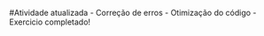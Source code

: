#Atividade atualizada
    - Correção de erros
    - Otimização do código
    - Exercicio completado!